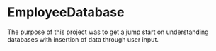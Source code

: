 # EmployeeDatabase
The purpose of this project was to get a jump start on understanding databases with insertion of data through user input.
